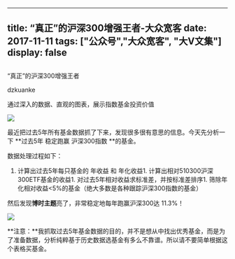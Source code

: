 
---
title:   “真正”的沪深300增强王者-大众宽客
date: 2017-11-11
tags: ["公众号","大众宽客", "大V文集"]
display: false
---


## 



“真正”的沪深300增强王者




dzkuanke




通过深入的数据、直观的图表，展示指数基金投资价值


<img data-s="300,640" data-type="jpeg" src="https://mmbiz.qpic.cn/mmbiz_jpg/PKw3FQPmhIhTmkjzic7d4ylDnnx1GWygpqNtc35p8SPdGia4j8LSkibjicibMQc48hPCuFhUcLhs7Irws7SjnFpj7dg/0?wx_fmt=jpeg" data-copyright="0" style="" class="" data-ratio="0.695" data-w="1200"/>

最近把过去5年所有基金数据抓了下来，发现很多很有意思的信息。今天先分析一下&nbsp;**过去5年 稳定跑赢 沪深300指数&nbsp;**的基金。



数据处理过程如下：
1. 计算出过去5年每只基金的 年收益 和 年化收益1. 计算出相对510300沪深300ETF基金的收益1. 对过去5年相对收益求标准差，并按标准差排序1. 筛除年化相对收益&lt;5%的基金（绝大多数是各种跟踪沪深300指数的基金）


然后发现**博时主题**亮了，非常稳定地每年跑赢沪深300达 11.3%！



<img data-s="300,640" data-type="png" src="https://mmbiz.qpic.cn/mmbiz_png/PKw3FQPmhIhTmkjzic7d4ylDnnx1GWygpJ3u3uN6vXicp7cQCibNGQm1TicWfRf8wIxrKqDANy3uYz84zQbSavYnng/0?wx_fmt=png" data-copyright="0" style="" class="" data-ratio="0.4270986745213549" data-w="1358"/>



**注意：**我抓取过去5年基金数据的目的，并不是想从中找出优秀基金，而是为了准备数据，分析纯粹基于历史数据选基金有多么不靠谱。所以请不要简单根据这个表格买基金。










